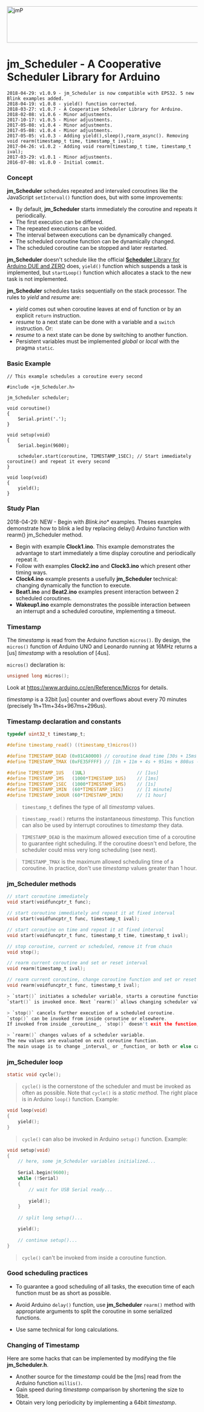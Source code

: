 
<img src="http://jean-marc.paratte.ch/wp-content/uploads/2013/01/diduino1_960x96.jpg" class="header-image" alt="jmP" height="96" width="960">

# jm_Scheduler - A Cooperative Scheduler Library for Arduino

```
2018-04-29: v1.0.9 - jm_Scheduler is now compatible with EPS32. 5 new Blink examples added.
2018-04-19: v1.0.8 - yield() function corrected.
2018-03-27: v1.0.7 - A Cooperative Scheduler Library for Arduino.
2018-02-08: v1.0.6 - Minor adjustments.
2017-10-17: v1.0.5 - Minor adjustments.
2017-05-08: v1.0.4 - Minor adjustments.
2017-05-08: v1.0.4 - Minor adjustments.
2017-05-05: v1.0.3 - Adding yield(),sleep(),rearm_async(). Removing void rearm(timestamp_t time, timestamp_t ival);
2017-04-26: v1.0.2 - Adding void rearm(timestamp_t time, timestamp_t ival);
2017-03-29: v1.0.1 - Minor adjustments.
2016-07-08: v1.0.0 - Initial commit.
```

### Concept

**jm_Scheduler** schedules repeated and intervaled coroutines like the JavaScript `setInterval()` function does,
but with some improvements:

- By default, **jm_Scheduler** starts immediately the coroutine and repeats it periodically.
- The first execution can be differed.
- The repeated executions can be voided.
- The interval between executions can be dynamically changed.
- The scheduled coroutine function can be dynamically changed.
- The scheduled coroutine can be stopped and later restarted.

**jm_Scheduler** doesn't schedule like the official [**Scheduler** Library for Arduino DUE and ZERO](https://www.arduino.cc/en/Reference/Scheduler) does,
`yield()` function which suspends a task is implemented, but 
`startLoop()` function which allocates a stack to the new task is not implemented.

**jm_Scheduler** schedules tasks sequentially on the stack processor.
The rules to _yield_ and _resume_ are:

- _yield_ comes out when coroutine leaves at end of function or by an explicit `return` instruction.
- _resume_ to a next state can be done with a variable and a `switch` instruction. Or:
- _resume_ to a next state can be done by switching to another function.
- Persistent variables must be implemented _global_ or _local_ with the pragma `static`.


### Basic Example

	// This example schedules a coroutine every second
	
	#include <jm_Scheduler.h>
  
	jm_Scheduler scheduler;
	
	void coroutine()
	{
		Serial.print('.');
	}
  
	void setup(void)
	{
		Serial.begin(9600);
		
		scheduler.start(coroutine, TIMESTAMP_1SEC); // Start immediately coroutine() and repeat it every second
	}
  
	void loop(void)
	{
		yield();
	}


### Study Plan

2018-04-29: NEW - Begin with **Blink*.ino** examples. Theses examples demonstrate how to blink a led by replacing delay() Arduino function with rearm() jm_Scheduler method.
- Begin with example **Clock1.ino**. This example demonstrates the advantage to start immediately a time display coroutine and periodically repeat it.
- Follow with examples **Clock2.ino** and **Clock3.ino** which present other timing ways.
- **Clock4.ino** example presents a usefully **jm_Scheduler** technical: changing dynamically the function to execute.
- **Beat1.ino** and **Beat2.ino** examples present interaction between 2 scheduled coroutines.
- **Wakeup1.ino** example demonstrates the possible interaction between an interrupt and a scheduled coroutine, implementing a timeout.


### Timestamp

The _timestamp_ is read from the Arduino function `micros()`.
By design, the `micros()` function of Arduino UNO and Leonardo running at 16MHz returns a [us] _timestamp_ with a resolution of [4us].

`micros()` declaration is:

```C
unsigned long micros();
```

Look at https://www.arduino.cc/en/Reference/Micros for details.

<!--
### More about Timestamp
-->

_timestamp_ is a 32bit [us] counter and overflows about every 70 minutes (precisely 1h+11m+34s+967ms+296us).

<!--
The periodicity of 70 minutes is sometimes not enough to control slow processes.
Look next section for answers and tricks.
-->


### Timestamp declaration and constants

```C
typedef uint32_t timestamp_t;

#define timestamp_read() ((timestamp_t)micros())

#define TIMESTAMP_DEAD (0x01CA0000) // coroutine dead time [30s + 15ms + 488us]
#define TIMESTAMP_TMAX (0xFE35FFFF) // [1h + 11m + 4s + 951ms + 808us - 1]

#define TIMESTAMP_1US	(1UL)					// [1us]
#define TIMESTAMP_1MS	(1000*TIMESTAMP_1US)	// [1ms]
#define TIMESTAMP_1SEC	(1000*TIMESTAMP_1MS)	// [1s]
#define TIMESTAMP_1MIN	(60*TIMESTAMP_1SEC)		// [1 minute]
#define TIMESTAMP_1HOUR	(60*TIMESTAMP_1MIN)		// [1 hour]
```

> `timestamp_t` defines the type of all _timestamp_ values.

> `timestamp_read()` returns the instantaneous _timestamp_.
This function can also be used by interrupt coroutines to _timestamp_ they data.

> `TIMESTAMP_DEAD` is the maximum allowed execution time of a coroutine to guarantee right scheduling.
If the coroutine doesn't end before, the scheduler could miss very long scheduling (see next).

> `TIMESTAMP_TMAX` is the maximum allowed scheduling time of a coroutine.
In practice, don't use _timestamp_ values greater than 1 hour.

### jm_Scheduler methods

```C
// start coroutine immediately
void start(voidfuncptr_t func);

// start coroutine immediately and repeat it at fixed interval
void start(voidfuncptr_t func, timestamp_t ival);

// start coroutine on time and repeat it at fixed interval
void start(voidfuncptr_t func, timestamp_t time, timestamp_t ival);

// stop coroutine, current or scheduled, remove it from chain
void stop();

// rearm current coroutine and set or reset interval
void rearm(timestamp_t ival);

// rearm current coroutine, change coroutine function and set or reset interval
void rearm(voidfuncptr_t func, timestamp_t ival);

> `start()` initiates a scheduler variable, starts a coroutine function, immediately or on time, with or without repetitions.
`start()` is invoked once. Next `rearm()` allows changing scheduler values.

> `stop()` cancels further execution of a scheduled coroutine. 
`stop()` can be invoked from inside coroutine or elsewhere.
If invoked from inside _coroutine_, `stop()` doesn't exit the function, just cancels further execution.

> `rearm()` changes values of a scheduler variable.
The new values are evaluated on exit coroutine function.
The main usage is to change _interval_ or _function_ or both or else cancel further execution.
```


### jm_Scheduler loop

```C
static void cycle();
```

> `cycle()` is the cornerstone of the scheduler and must be invoked as often as possible. 
Note that `cycle()` is a _static_ _method_. 
The right place is in Arduino `loop()` function.
Example:

```C
void loop(void)
{
	yield();
}
```

> `cycle()` can also be invoked in Arduino `setup()` function. Example:

```C
void setup(void)
{
	// here, some jm_Scheduler variables initialized...
	
	Serial.begin(9600);
	while (!Serial)
	{
		// wait for USB Serial ready...
		
		yield();
	}
	
	// split long setup()...

	yield();
	
	// continue setup()...
}
```

> `cycle()` can't be invoked from inside a coroutine function.


### Good scheduling practices

- To guarantee a good scheduling of all tasks,
the execution time of each function must be as short as possible.

- Avoid Arduino `delay()` function, use **jm_Scheduler** `rearm()` method with appropriate arguments to split the coroutine in some serialized functions.

- Use same technical for long calculations.


### Changing of Timestamp

Here are some hacks that can be implemented by modifying the file **jm_Scheduler.h**.

- Another source for the _timestamp_ could be the [ms] read from the Arduino function `millis()`. 
- Gain speed during _timestamp_ comparison by shortening the size to 16bit.
- Obtain very long periodicity by implementing a 64bit _timestamp_.
